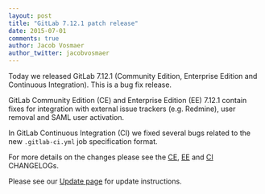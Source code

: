 ```yaml
---
layout: post
title: "GitLab 7.12.1 patch release"
date: 2015-07-01
comments: true
author: Jacob Vosmaer
author_twitter: jacobvosmaer
---
```


Today we released GitLab 7.12.1 (Community Edition, Enterprise Edition and
Continuous Integration). This is a bug fix release.

<!-- more -->

GitLab Community Edition (CE) and Enterprise Edition (EE) 7.12.1 contain fixes
for integration with external issue trackers (e.g. Redmine), user removal and
SAML user activation. 

In GitLab Continuous Integration (CI) we fixed several bugs related to the new
`.gitlab-ci.yml` job specification format.

For more details on the changes please see the
[CE](https://gitlab.com/gitlab-org/gitlab-ce/blob/master/CHANGELOG),
[EE](https://gitlab.com/gitlab-org/gitlab-ee/blob/master/CHANGELOG) and
[CI](https://gitlab.com/gitlab-org/gitlab-ci/blob/master/CHANGELOG) CHANGELOGs.

Please see our [Update page](/update/) for update instructions.
